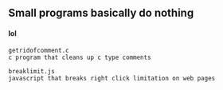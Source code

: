 ## Small programs basically do nothing  
#### lol  
  
	getridofcomment.c  
	c program that cleans up c type comments  
  
	breaklimit.js  
	javascript that breaks right click limitation on web pages  